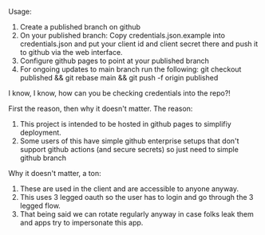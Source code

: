 Usage: 
1. Create a published branch on github
2. On your published branch: Copy credentials.json.example into credentials.json and put your client id and client secret there and push it to github via the web interface.
3. Configure github pages to point at your published branch
4. For ongoing updates to main branch run the following: git checkout published && git rebase main && git push -f origin published


I know, I know, how can you be checking credentials into the repo?!

First the reason, then why it doesn't matter.
The reason:
1. This project is intended to be hosted in github pages to simplifiy deployment.
2. Some users of this have simple github enterprise setups that don't support github actions (and secure secrets) so just need to simple github branch

Why it doesn't matter, a ton:
1. These are used in the client and are accessible to anyone anyway.
2. This uses 3 legged oauth so the user has to login and go through the 3 legged flow.
3. That being said we can rotate regularly anyway in case folks leak them and apps try to impersonate this app.
